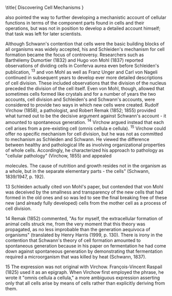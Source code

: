 \title{
Discovering Cell Mechanisms
}

also pointed the way to further developing a mechanistic account of cellular functions in terms of the component parts found in cells and their operations, but was not in position to develop a detailed account himself; that task was left for later scientists.

Although Schwann's contention that cells were the basic building blocks of all organisms was widely accepted, his and Schleiden's mechanism for cell formation became the focus of controversy. Researchers such as Barthélemy Dumortier (1832) and Hugo von Mohl (1837) reported observations of dividing cells in Conferva aurea even before Schleiden's publication, ${ }^{13}$ and von Mohl as well as Franz Unger and Carl von Nageli continued in subsequent years to develop ever more detailed descriptions of cell division. These included observations that the division of the nucleus preceded the division of the cell itself. Even von Mohl, though, allowed that sometimes cells formed like crystals and for a number of years the two accounts, cell division and Schleiden's and Schwann's accounts, were considered to provide two ways in which new cells were created. Rudolf Virchow (1858), a pathologist, and Robert Remak (1852; 1855) provided what turned out to be the decisive argument against Schwann's account - it amounted to spontaneous generation. ${ }^{14}$ Virchow argued instead that each cell arises from a pre-existing cell (omnis cellula e cellula). ${ }^{15}$ Virchow could offer no specific mechanism for cell division, but he was not as committed to mechanism as Schleiden and Schwann. He viewed the difference between healthy and pathological life as involving organizational properties of whole cells. Accordingly, he characterized his approach to pathology as "cellular pathology" (Virchow, 1855) and appealed

molecules. The cause of nutrition and growth resides not in the organism as a whole, but in the separate elementary parts - the cells" (Schwann, 1839/1947, p. 192).

13 Schleiden actually cited von Mohl's paper, but contended that von Mohl was deceived by the smallness and transparency of the new cells that had formed in the old ones and so was led to see the final breaking free of these new (and already fully developed) cells from the mother cell as a process of cell division.

14 Remak (1852) commented, "As for myself, the extracellular formation of animal cells struck me, from the very moment that this theory was propagated, as no less improbable than the generation aequivoca of organisms" (translated by Henry Harris (1999, p. 130). There is irony in the contention that Schwann's theory of cell formation amounted to spontaneous generation because in his paper on fermentation he had come down against spontaneous generation by demonstrating that fermentation required a microorganism that was killed by heat (Schwann, 1837).

15 The expression was not original with Virchow. François-Vincent Raspail (1825) used it as an epigraph. When Virchow first employed the phrase, he wrote it "omnis cellula a cellula," a more ambiguous expression asserting only that all cells arise by means of cells rather than explicitly deriving from them.